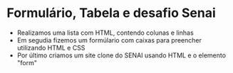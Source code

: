 # Formulário, Tabela e desafio Senai
- Realizamos uma lista com HTML, contendo colunas e linhas
- Em segudia fizemos um formúlario com caixas para preencher utilizando HTML e CSS
- Por último criamos um site clone do SENAI usando HTML e o elemento "form"
